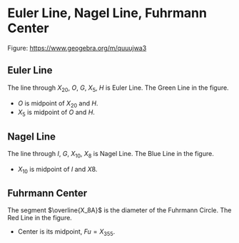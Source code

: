 # Euler Line, Nagel Line, Fuhrmann Center

Figure: https://www.geogebra.org/m/quuujwa3

## Euler Line

The line through $X_{20}$, $O$, $G$, $X_5$, $H$ is Euler Line. The Green Line in the figure.

- $O$ is midpoint of $X_{20}$ and $H$.
- $X_5$ is midpoint of $O$ and $H$.

## Nagel Line

The line through $I$, $G$, $X_{10}$, $X_8$ is Nagel Line. The Blue Line in the figure.

- $X_{10}$ is midpoint of $I$ and $X8$.

## Fuhrmann Center

The segment $`\overline{X_8A}`$ is the diameter of the Fuhrmann Circle. The Red Line in the figure.

- Center is its midpoint, $Fu = X_{355}$.

